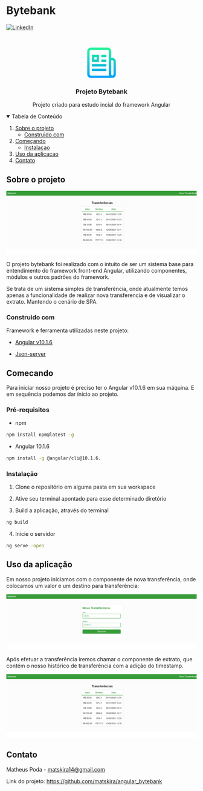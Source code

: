 # Bytebank

[![LinkedIn][linkedin-shield]][linkedin-url]

<br />
<p align="center">
  <a href="">
    <img src="img/logo.png" alt="Logo" width="80" height="80">
  </a>

  <h3 align="center">Projeto Bytebank</h3>

  <p align="center">
    Projeto criado para estudo incial do framework Angular
    <br />
  </p>
</p>

<!-- TABELA DE CONTEÚDO -->
<details open="open">
  <summary>Tabela de Conteúdo</summary>
  <ol>
    <li>
      <a href="#sobre-o-projeto">Sobre o projeto</a>
      <ul>
        <li><a href="#construido-com">Construido com</a></li>
      </ul>
    </li>
    <li>
      <a href="#comecando">Começando</a>
      <ul>
        <li><a href="#instalacao">Instalacao</a></li>
      </ul>
    </li>
    <li><a href="#uso-da-aplicacao">Uso da aplicacao</a></li>
    <li><a href="#contato">Contato</a></li>
  </ol>
</details>

<!-- SOBRE O PROJETO -->

## Sobre o projeto

![Imagem do projeto](/img/img_sistema.png)

O projeto bytebank foi realizado com o intuito de ser um sistema base para entendimento do framework front-end Angular, utilizando componentes, módulos e outros padrões do framework.

Se trata de um sistema simples de transferência, onde atualmente temos apenas a funcionalidade de realizar nova transferencia e de visualizar o extrato. Mantendo o cenário de SPA.

### Construido com

Framework e ferramenta utilizadas neste projeto:

- [Angular v10.1.6](https://angular.io/docs)

- [Json-server](https://www.npmjs.com/package/json-server)

## Comecando

Para iniciar nosso projeto é preciso ter o Angular v10.1.6 em sua máquina. E em sequência podemos dar ínicio ao projeto.

### Pré-requisitos

- npm

```sh
npm install npm@latest -g
```

- Angular 10.1.6

```sh
npm install -g @angular/cli@10.1.6.
```

### Instalação

1. Clone o repositório em alguma pasta em sua workspace

2. Ative seu terminal apontado para esse determinado diretório

3. Build a aplicação, através do terminal

```sh
ng build
```

4. Inicie o servidor

```sh
ng serve -open
```

## Uso da aplicação

Em nosso projeto iniciamos com o componente de nova transferência, onde colocamos um valor e um destino para transferência:

![Imagem do projeto](/img/Screenshot_6.png)

Após efetuar a transferência iremos chamar o componente de extrato, que contém o nosso histórico de transferência com a adição do timestamp.

![Imagem do projeto](/img/img_sistema.png)

## Contato

Matheus Poda - matskira14@gmail.com

Link do projeto: https://github.com/matskira/angular_bytebank

<!-- MARKDOWN LINKS & IMAGES -->
<!-- https://www.markdownguide.org/basic-syntax/#reference-style-links -->

[license-shield]: https://img.shields.io/github/license/othneildrew/Best-README-Template.svg?style=for-the-badge
[license-url]: https://github.com/othneildrew/Best-README-Template/blob/master/LICENSE.txt
[linkedin-shield]: https://img.shields.io/badge/-LinkedIn-black.svg?style=for-the-badge&logo=linkedin&colorB=555
[linkedin-url]: https://www.linkedin.com/in/matheus-poda-44663b199/
[product-screenshot]: images/screenshot.png
